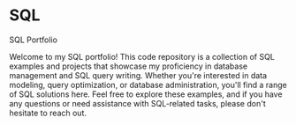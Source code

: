 # SQL
SQL Portfolio

Welcome to my SQL portfolio! This code repository is a collection of SQL examples and projects that showcase my proficiency in database management and SQL query writing. Whether you're interested in data modeling, query optimization, or database administration, you'll find a range of SQL solutions here. Feel free to explore these examples, and if you have any questions or need assistance with SQL-related tasks, please don't hesitate to reach out.
